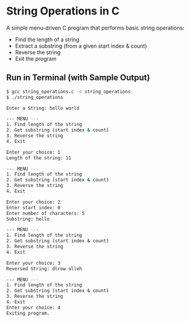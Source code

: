 # String Operations in C
A simple menu-driven C program that performs basic string operations:
- Find the length of a string  
- Extract a substring (from a given start index & count)  
- Reverse the string  
- Exit the program  

## Run in Terminal (with Sample Output)
```bash
$ gcc string_operations.c -o string_operations
$ ./string_operations

Enter a String: hello world

--- MENU ---
1. Find length of the string
2. Get substring (start index & count)
3. Reverse the string
4. Exit

Enter your choice: 1
Length of the string: 11

--- MENU ---
1. Find length of the string
2. Get substring (start index & count)
3. Reverse the string
4. Exit

Enter your choice: 2
Enter start index: 0
Enter number of characters: 5
Substring: hello

--- MENU ---
1. Find length of the string
2. Get substring (start index & count)
3. Reverse the string
4. Exit

Enter your choice: 3
Reversed String: dlrow olleh

--- MENU ---
1. Find length of the string
2. Get substring (start index & count)
3. Reverse the string
4. Exit
Enter your choice: 4
Exiting program.
